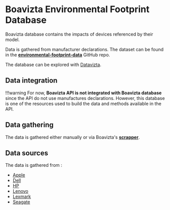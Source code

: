 # Boavizta Environmental Footprint Database

Boavizta database contains the impacts of devices referenced by their model.

Data is gathered from manufacturer declarations.
The dataset can be found in the **[environmental-footprint-data](https://github.com/Boavizta/environmental-footprint-data/blob/main/boavizta-data-us.csv)** GitHub repo.

The database can be explored with [Datavizta](https://datavizta.boavizta.org/).

## Data integration

!!!warning
    For now, **Boavizta API is not integrated with Boavizta database** since the API do not use manufactures declarations.
    However, this database is one of the resources used to build the data and methods available in the API.


## Data gathering

The data is gathered either manually or via Boavizta's **[scrapper](https://github.com/Boavizta/environmental-footprint-data/tree/main/tools)**.

## Data sources

The data is gathered from :

* [Apple](https://www.apple.com/environment/#reports-product)
* [Dell](https://corporate.delltechnologies.com/fr-fr/social-impact/advancing-sustainability/sustainable-products-and-services/product-carbon-footprints.htm#tab0=0)
* [HP](https://h22235.www2.hp.com/hpinfo/globalcitizenship/environment/productdata/ProductCarbonFootprintnotebooks.html)
* [Lenovo](https://www.lenovo.com/ca/en/social_responsibility/datasheets_systemx/?orgRef=https%253A%252F%252Fwww.google.com%252F)
* [Lexmark](https://csr.lexmark.com)
* [Seagate](https://www.seagate.com/fr/fr/global-citizenship/product-sustainability/)
